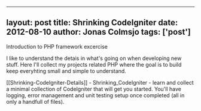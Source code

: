 
---
layout: post
title: Shrinking CodeIgniter
date: 2012-08-10
author: Jonas Colmsjo
tags: ['post']
---

Introduction to PHP framework excercise





I like to understand the detais in what's going on when developing new stuff. Here I'll collect my projects related PHP where the goal is to build keep everyhting small and simple to understand. 

[[Shrinking-CodeIgniter-Details]] - Shrinking_CodeIgniter - learn and collect a minimal collection of CodeIgniter that will get you started. You'll have logging, error management and unit testing setup once completed (all in only a handfull of files).
